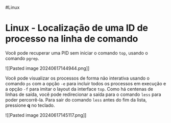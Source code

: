 #Linux 
# Linux - Localização de uma ID de processo na linha de comando

Você pode recuperar uma PID sem iniciar o comando `top`, usando o comando `pgrep`.

![[Pasted image 20240617144944.png]]

Você pode visualizar os processos de forma não interativa usando o comando `ps` com a opção `-e` para incluir todos os processos em execução e a opção `-f` para imitar o layout da interface `top`. Como há centenas de linhas de saída, você pode redirecionar a saída para o comando `less` para poder percorrê-la. Para sair do comando `less` antes do fim da lista, pressione **q** no teclado.

![[Pasted image 20240617145117.png]]







